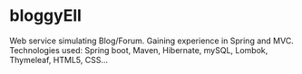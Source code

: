 # bloggyEll
Web service simulating Blog/Forum. Gaining experience in Spring and MVC.
Technologies used: Spring boot, Maven, Hibernate, mySQL, Lombok, Thymeleaf, HTML5, CSS...
